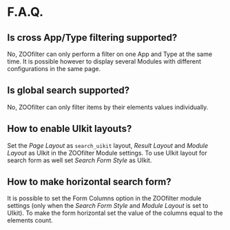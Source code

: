 # F.A.Q.

## Is cross App/Type filtering supported?
No, ZOOfilter can only perform a filter on one App and Type at the same time. It is possible however to display several Modules with different configurations in the same page.

## Is global search supported?
No, ZOOfilter can only filter items by their elements values individually.

## How to enable UIkit layouts?
Set the *Page Layout* as `search_uikit` layout, *Result Layout* and *Module Layout* as UIkit in the ZOOfilter Module settings. To use UIkit layout for search form as well set *Search Form Style* as UIkit.

## How to make horizontal search form?
It is possible to set the Form Columns option in the ZOOfilter module settings (only when the *Search Form Style* and *Module Layout* is set to UIkit). To make the form horizontal set the value of the columns equal to the elements count.
